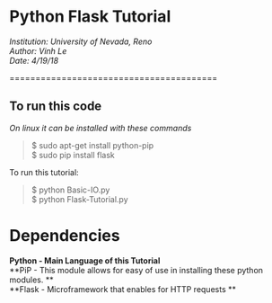 Python Flask Tutorial
========================================
*Institution: University of Nevada, Reno*<br/>
*Author: Vinh Le*<br/>
*Date: 4/19/18*

========================================

To run this code
---------------------

*On linux it can be installed with these commands*

>$ sudo apt-get install python-pip <br/>
>$ sudo pip install flask <br/>

To run this tutorial:

>$ python Basic-IO.py<br/>
>$ python Flask-Tutorial.py<br/>

Dependencies
========================================
**Python - Main Language of this Tutorial**<br>
**PiP - This module allows for easy of use in installing these python modules. **<br>
**Flask - Microframework that enables for HTTP requests **<br>
